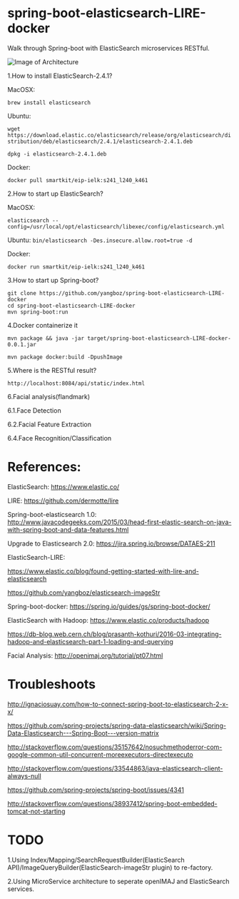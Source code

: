 # spring-boot-elasticsearch-LIRE-docker
Walk through Spring-boot with ElasticSearch microservices RESTful.

![Image of Architecture](https://github.com/yangboz/spring-boot-elasticsearch-LIRE-docker/blob/master/es-hadoop-diagram.jpg)

1.How to install ElasticSearch-2.4.1?

   MacOSX: 
   
   `
   brew install elasticsearch
   `
   
   Ubuntu: 
   
 `
   wget https://download.elastic.co/elasticsearch/release/org/elasticsearch/distribution/deb/elasticsearch/2.4.1/elasticsearch-2.4.1.deb
 `
 
 `
   dpkg -i elasticsearch-2.4.1.deb
 `

  Docker:
  
`
   docker pull smartkit/eip-ielk:s241_l240_k461
`
  
2.How to start up ElasticSearch?

   MacOSX: 
   
   `
   elasticsearch --config=/usr/local/opt/elasticsearch/libexec/config/elasticsearch.yml
   `
    
   Ubuntu: 
   `
   bin/elasticsearch -Des.insecure.allow.root=true -d
   `
   
   Docker:
  
`
   docker run smartkit/eip-ielk:s241_l240_k461
`

3.How to start up Spring-boot?

    git clone https://github.com/yangboz/spring-boot-elasticsearch-LIRE-docker
    cd spring-boot-elasticsearch-LIRE-docker
    mvn spring-boot:run

4.Docker containerize it

    mvn package && java -jar target/spring-boot-elasticsearch-LIRE-docker-0.0.1.jar

    mvn package docker:build -DpushImage


5.Where is the RESTful result?

    http://localhost:8084/api/static/index.html

6.Facial analysis(flandmark)

6.1.Face Detection

6.2.Facial Feature Extraction

6.4.Face Recognition/Classification

# References:

ElasticSearch: https://www.elastic.co/

LIRE: https://github.com/dermotte/lire

Spring-boot-elasticsearch 1.0: http://www.javacodegeeks.com/2015/03/head-first-elastic-search-on-java-with-spring-boot-and-data-features.html

Upgrade to Elasticsearch 2.0: https://jira.spring.io/browse/DATAES-211

ElasticSearch-LIRE: 

https://www.elastic.co/blog/found-getting-started-with-lire-and-elasticsearch

https://github.com/yangboz/elasticsearch-imageStr

Spring-boot-docker: https://spring.io/guides/gs/spring-boot-docker/

ElasticSearch with Hadoop: https://www.elastic.co/products/hadoop

https://db-blog.web.cern.ch/blog/prasanth-kothuri/2016-03-integrating-hadoop-and-elasticsearch-part-1-loading-and-querying

Facial Analysis: http://openimaj.org/tutorial/pt07.html

# Troubleshoots

http://ignaciosuay.com/how-to-connect-spring-boot-to-elasticsearch-2-x-x/

https://github.com/spring-projects/spring-data-elasticsearch/wiki/Spring-Data-Elasticsearch---Spring-Boot---version-matrix

http://stackoverflow.com/questions/35157642/nosuchmethoderror-com-google-common-util-concurrent-moreexecutors-directexecuto

http://stackoverflow.com/questions/33544863/java-elasticsearch-client-always-null

https://github.com/spring-projects/spring-boot/issues/4341

http://stackoverflow.com/questions/38937412/spring-boot-embedded-tomcat-not-starting

# TODO

1.Using Index/Mapping/SearchRequestBuilder(ElasticSearch API)/ImageQueryBuilder(ElasticSearch-imageStr plugin) to re-factory.

2.Using MicroService architecture to seperate openIMAJ and ElasticSearch services.
